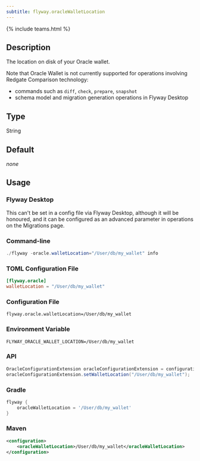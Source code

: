 ```yaml
---
subtitle: flyway.oracleWalletLocation
---
```


{% include teams.html %}

## Description

The location on disk of your Oracle wallet.

Note that Oracle Wallet is not currently supported for operations involving Redgate Comparison technology:

* commands such as `diff`, `check`, `prepare`, `snapshot`
* schema model and migration generation operations in Flyway Desktop

## Type

String

## Default

<i>none</i>

## Usage

### Flyway Desktop

This can't be set in a config file via Flyway Desktop, although it will be honoured, and it can be configured as an advanced parameter in operations on the Migrations page.

### Command-line

```powershell
./flyway -oracle.walletLocation="/User/db/my_wallet" info
```

### TOML Configuration File

```toml
[flyway.oracle]
walletLocation = "/User/db/my_wallet"
```

### Configuration File

```properties
flyway.oracle.walletLocation=/User/db/my_wallet
```

### Environment Variable

```properties
FLYWAY_ORACLE_WALLET_LOCATION=/User/db/my_wallet
```

### API

```java
OracleConfigurationExtension oracleConfigurationExtension = configuration.getPluginRegister().getPlugin(OracleConfigurationExtension.class);
oracleConfigurationExtension.setWalletLocation("/User/db/my_wallet");
```

### Gradle

```groovy
flyway {
    oracleWalletLocation = '/User/db/my_wallet'
}
```

### Maven

```xml
<configuration>
    <oracleWalletLocation>/User/db/my_wallet</oracleWalletLocation>
</configuration>
```
